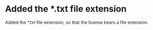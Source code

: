 # Added the *.txt file extension

Added the *.txt file extension, so that the license bears a file extension.
